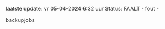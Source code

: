 laatste update: 
vr 05-04-2024  6:32   uur 
Status: FAALT - fout - 
<div class="service R">backupjobs</div>
